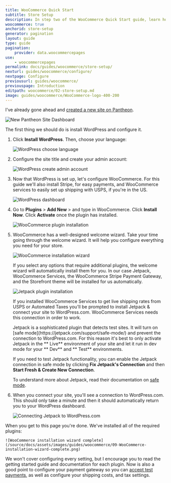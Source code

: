```yaml
---
title: WooCommerce Quick Start
subtitle: Store Setup
description: In step two of the WooCommerce Quick Start guide, learn how to set up your new store.
woocommerce: true
anchorid: store-setup
generator: pagination
layout: guide
type: guide
pagination:
    provider: data.woocommercepages
use:
    - woocommercepages
permalink: docs/guides/woocommerce/store-setup/
nexturl: guides/woocommerce/configure/
nextpage: Configure
previousurl: guides/woocommerce/
previouspage: Introduction
editpath: woocommerce/02-store-setup.md
image: guides/woocommerce/WooCommerce-logo-400-200
---
```

I've already gone ahead and [created a new site on Pantheon](/docs/guides/quickstart/create-new-site/).

![New Pantheon Site Dashboard](/source/docs/assets/images/guides/woocommerce/01-new-pantheon-site.png)

The first thing we should do is install WordPress and configure it.

1. Click **Install WordPress**. Then, choose your language:

    ![WordPress choose language](/source/docs/assets/images/guides/woocommerce/02-WordPress-choose-language.png)

2. Configure the site title and create your admin account:

    ![WordPress create admin account](/source/docs/assets/images/guides/woocommerce/03-WordPress-create-admin-account.png)

3. Now that WordPress is set up, let's configure WooCommerce. For this guide we'll also install Stripe, for easy payments, and WooCommerce services to easily set up shipping with USPS, if you're in the US.

    ![WordPress dashboard](/source/docs/assets/images/guides/woocommerce/04-WordPress-dashboard-fresh-installation.png)

4. Go to **Plugins** > **Add New** > and type in WooCommerce. Click **Install Now**. Click **Activate** once the plugin has installed.

    ![WooCommerce plugin installation](/source/docs/assets/images/guides/woocommerce/05-install-WooCommerce-plugin.png)

5. WooCommerce has a well-designed welcome wizard. Take your time going through the welcome wizard. It will help you configure everything you need for your store.

    ![WooCommerce installation wizard](/source/docs/assets/images/guides/woocommerce/06-WooCommerce-installation-wizard.png)

    If you select any options that require additional plugins, the welcome wizard will automatically install them for you. In our case Jetpack, WooCommerce Services, the WooCommerce Stripe Payment Gateway, and the Storefront theme will be installed for us automatically.

    ![Jetpack plugin installation](/source/docs/assets/images/guides/woocommerce/07-install-Jetpack.png)

    If you installed WooCommerce Services to get live shipping rates from USPS or Automated Taxes you'll be prompted to install Jetpack & connect your site to WordPress.com. WooCommerce Services needs this connection in order to work.

    <Alert title="Note" type="info">
      Jetpack is a sophisticated plugin that detects test sites. It will turn on [safe mode](https://jetpack.com/support/safe-mode/) and prevent the connection to WordPress.com. For this reason it's best to only activate Jetpack in the **<span class="glyphicons glyphicons-cardio"></span> Live** environment of your site and let it run in dev mode for your **<span class="glyphicons glyphicons-wrench"></span> Dev** and **<span class="glyphicons glyphicons-equalizer"></span> Test** environments.</p>
    </Alert>

    If you need to test Jetpack functionality, you can enable the Jetpack connection in safe mode by clicking **Fix Jetpack's Connection** and then **Start Fresh & Create New Connection**.

    To understand more about Jetpack, read their documentation on [safe mode](https://jetpack.com/support/safe-mode/).

6. When you connect your site, you'll see a connection to WordPress.com. This should only take a minute and then it should automatically return you to your WordPress dashboard.

    ![Connecting Jetpack to WordPress.com](/source/docs/assets/images/guides/woocommerce/08-connect-Jetpack.png)

  When you get to this page you're done. We've installed all of the required plugins:

    ![WooCommerce installation wizard complete](/source/docs/assets/images/guides/woocommerce/09-WooCommerce-installation-wizard-complete.png)

We won't cover configuring every setting, but I encourage you to read the getting started guide and documentation for each plugin. Now is also a good point to configure your payment gateway so you can [accept test payments](https://robotninja.com/blog/test-woocommerce-payments-via-credit-card/), as well as configure your shipping costs, and tax settings.
